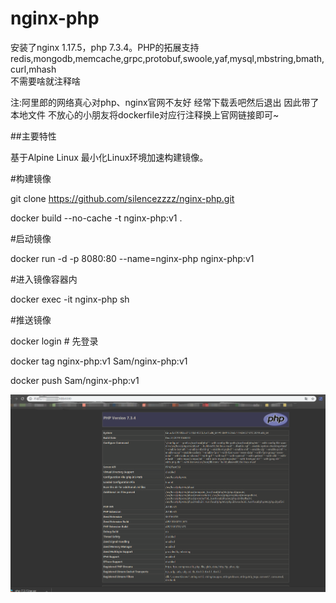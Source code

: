 # nginx-php

安装了nginx 1.17.5，php 7.3.4。PHP的拓展支持redis,mongodb,memcache,grpc,protobuf,swoole,yaf,mysql,mbstring,bmath,curl,mhash  
不需要啥就注释啥

注:阿里郎的网络真心对php、nginx官网不友好  经常下载丢吧然后退出  因此带了本地文件  不放心的小朋友将dockerfile对应行注释换上官网链接即可~




##主要特性

基于Alpine Linux 最小化Linux环境加速构建镜像。




#构建镜像

git clone https://github.com/silencezzzz/nginx-php.git

docker build --no-cache -t nginx-php:v1 .

#启动镜像

docker run -d -p 8080:80 --name=nginx-php nginx-php:v1


#进入镜像容器内

docker exec -it nginx-php sh

#推送镜像

docker login # 先登录

docker tag nginx-php:v1 Sam/nginx-php:v1

docker push Sam/nginx-php:v1


![Image text](https://raw.githubusercontent.com/silencezzzz/img/master/php7.3.4.jpg)



